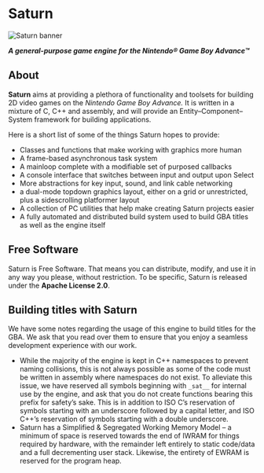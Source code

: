 # Saturn

![Saturn banner](https://i.imgur.com/x8YdcdF.png)

___A general-purpose game engine for the Nintendo® Game Boy Advance™___

## About

__Saturn__ aims at providing a plethora of functionality and toolsets for
building 2D video games on the _Nintendo Game Boy Advance._ It is written in a
mixture of C, C++ and assembly, and will provide an Entity–Component–System
framework for building applications.

Here is a short list of some of the things Saturn hopes to provide:

- Classes and functions that make working with graphics more human
- A frame-based asynchronous task system
- A mainloop complete with a modifiable set of purposed callbacks
- A console interface that switches between input and output upon Select
- More abstractions for key input, sound, and link cable networking
- a dual-mode topdown graphics layout, either on a grid or unrestricted, plus a
  sidescrolling platformer layout
- A collection of PC utilities that help make creating Saturn projects easier
- A fully automated and distributed build system used to build GBA titles as
  well as the engine itself

## Free Software

Saturn is Free Software. That means you can distribute, modify, and use it in
any way you please, without restriction. To be specific, Saturn is released
under the __Apache License 2.0__.

## Building titles with Saturn

We have some notes regarding the usage of this engine to build titles for the
GBA. We ask that you read over them to ensure that you enjoy a seamless
development experience with our work.

- While the majority of the engine is kept in C++ namespaces to prevent naming
  collisions, this is not always possible as some of the code must be written
  in assembly where namespaces do not exist. To alleviate this issue, we have
  reserved all symbols beginning with `_sat__` for internal use by the engine,
  and ask that you do not create functions bearing this prefix for safety’s
  sake. This is in addition to ISO C’s reservation of symbols starting with an
  underscore followed by a capital letter, and ISO C++’s reservation of symbols
  starting with a double underscore.
- Saturn has a Simplified & Segregated Working Memory Model – a minimum of
  space is reserved towards the end of IWRAM for things required by hardware,
  with the remainder left entirely to static code/data and a full decrementing
  user stack. Likewise, the entirety of EWRAM is reserved for the program heap.
